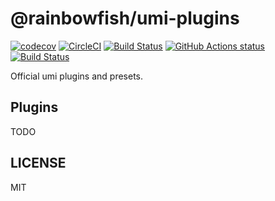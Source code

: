 # @rainbowfish/umi-plugins

[![codecov](https://codecov.io/gh/umijs/plugins/branch/master/graph/badge.svg)](https://codecov.io/gh/umijs/plugins) [![CircleCI](https://circleci.com/gh/umijs/plugins/tree/master.svg?style=svg)](https://circleci.com/gh/umijs/plugins/tree/master) [![Build Status](https://dev.azure.com/umijs/umi/_apis/build/status/umijs.plugins?branchName=master)](https://dev.azure.com/umijs/umi/_build/latest?definitionId=1&branchName=master) [![GitHub Actions status](https://github.com/umijs/plugins/workflows/Node%20CI/badge.svg)](https://github.com/umijs/plugins) [![Build Status](https://dev.azure.com/umijs/umi/_apis/build/status/umijs.plugins?branchName=master)](https://dev.azure.com/umijs/plugins/_build/latest?definitionId=1&branchName=master)

Official umi plugins and presets.

## Plugins

TODO

## LICENSE

MIT
